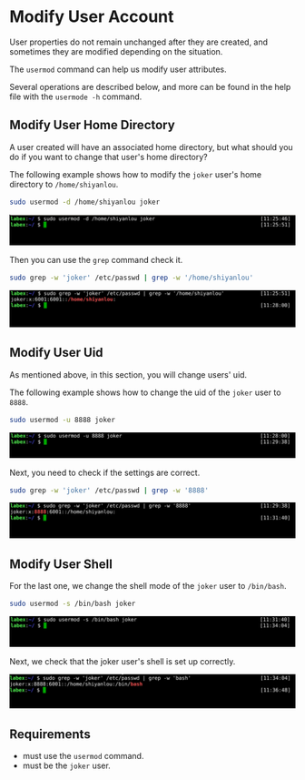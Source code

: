 # Modify User Account

User properties do not remain unchanged after they are created, and sometimes they are modified depending on the situation.

The `usermod` command can help us modify user attributes.

Several operations are described below, and more can be found in the help file with the `usermode -h` command.

## Modify User Home Directory

A user created will have an associated home directory, but what should you do if you want to change that user's home directory?

The following example shows how to modify the `joker` user's home directory to `/home/shiyanlou`.

```bash
sudo usermod -d /home/shiyanlou joker
```

![lab-account-management-3-1](assets/lab-account-management-3-1.png)

Then you can use the `grep` command check it.

```bash
sudo grep -w 'joker' /etc/passwd | grep -w '/home/shiyanlou'
```

![lab-account-management-3-2](assets/lab-account-management-3-2.png)

## Modify User Uid

As mentioned above, in this section, you will change users' uid.

The following example shows how to change the uid of the `joker` user to `8888`.

```bash
sudo usermod -u 8888 joker
```

![lab-account-management-3-3](assets/lab-account-management-3-3.png)

Next, you need to check if the settings are correct.

```bash
sudo grep -w 'joker' /etc/passwd | grep -w '8888'
```

![lab-account-management-3-4](assets/lab-account-management-3-4.png)

## Modify User Shell

For the last one, we change the shell mode of the `joker` user to `/bin/bash`.

```bash
sudo usermod -s /bin/bash joker
```

![lab-account-management-3-5](assets/lab-account-management-3-5.png)

Next, we check that the joker user's shell is set up correctly.

![lab-account-management-3-6](assets/lab-account-management-3-6.png)

## Requirements

- must use the `usermod` command.
- must be the `joker` user.
